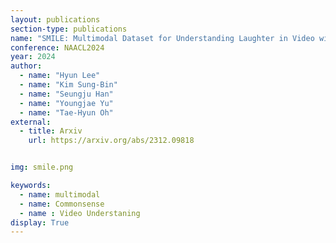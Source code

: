 ```yaml
---
layout: publications
section-type: publications
name: "SMILE: Multimodal Dataset for Understanding Laughter in Video with Language Models"
conference: NAACL2024
year: 2024
author:
  - name: "Hyun Lee"
  - name: "Kim Sung-Bin"
  - name: "Seungju Han"
  - name: "Youngjae Yu"
  - name: "Tae-Hyun Oh"
external:
  - title: Arxiv
    url: https://arxiv.org/abs/2312.09818


img: smile.png

keywords:
  - name: multimodal
  - name: Commonsense
  - name : Video Understaning
display: True
---
```

